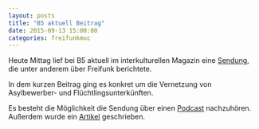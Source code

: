 ```yaml
---
layout: posts
title: "B5 aktuell Beitrag"
date: 2015-09-13 15:00:00
categories: freifunkmuc
---
```


Heute Mittag lief bei B5 aktuell im interkulturellen Magazin eine [Sendung][sendung], die unter anderem über Freifunk berichtete.

In dem kurzen Beitrag ging es konkret um die Vernetzung von Asylbewerber- und Flüchtlingsunterkünften.

Es besteht die Möglichkeit die Sendung über einen [Podcast][podcast] nachzuhören. Außerdem wurde ein [Artikel][artikel] geschrieben.

[sendung]: https://www.br.de/radio/b5-aktuell/programmkalender/ausstrahlung-472796.html
[podcast]: http://www.br-online.de/podcast/mp3-download/b5aktuell/mp3-download-podcast-interkulturelles-magazin.shtml
[artikel]: https://www.br.de/radio/b5-aktuell/sendungen/interkulturelles-magazin/freifunker-fluechtlinge-100.html
